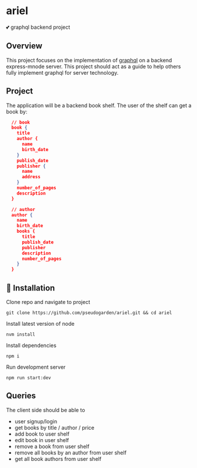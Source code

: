 # ariel
:two_hearts: graphql backend project

## Overview
This project focuses on the implementation of [graphql](https://graphql.org/) on a backend express-mnode server. This project should act as a guide to help others fully implement graphql for server technology.

## Project
The application will be a backend book shelf. The user of the shelf can get a book by:
```json
  // book
  book {
    title
    author {
      name
      birth_date
    }
    publish_date
    publisher {
      name
      address
    }
    number_of_pages
    description
  }

  // author
  author {
    name
    birth_date
    books {
      title
      publish_date
      publisher
      description
      number_of_pages
    }
  }

```
## :wrench: Installation
Clone repo and navigate to project
```
git clone https://github.com/pseudogarden/ariel.git && cd ariel
```
Install latest version of node
```
nvm install
```
Install dependencies
```
npm i
```
Run development server
```
npm run start:dev
```

## Queries
The client side should be able to
- user signup/login
- get books by title / author / price
- add book to user shelf
- edit book in user shelf
- remove a book from user shelf
- remove all books by an author from user shelf
- get all book authors from user shelf
